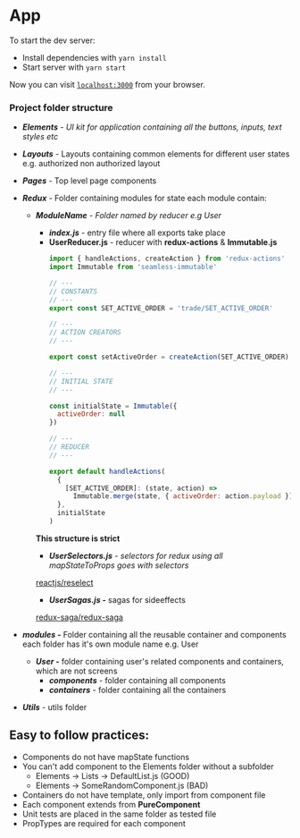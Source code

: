 # App

To start the dev server:

  * Install dependencies with `yarn install`
  * Start server with `yarn start` 

Now you can visit [`localhost:3000`](http://localhost:3000) from your browser.

### Project folder structure

- ***Elements** - UI kit for application containing all the buttons, inputs, text styles etc*

- ***Layouts*** - Layouts containing common elements for different user states e.g. authorized non authorized layout

- ***Pages** -* Top level page components


- ***Redux** -* Folder containing modules for state each module contain:
    - ***ModuleName** -  Folder named by reducer e.g User*
        - ***index.js*** - entry file where all exports take place
        - **UserReducer.js** - reducer with **redux-actions** & **Immutable.js**
            ```javascript
            import { handleActions, createAction } from 'redux-actions'
            import Immutable from 'seamless-immutable'
            
            // --- 
            // CONSTANTS
            // ---
            export const SET_ACTIVE_ORDER = 'trade/SET_ACTIVE_ORDER'
            
            // ---
            // ACTION CREATORS
            // ---
            
            export const setActiveOrder = createAction(SET_ACTIVE_ORDER)
            
            // ---
            // INITIAL STATE
            // ---
            
            const initialState = Immutable({
              activeOrder: null
            })
            
            // ---
            // REDUCER
            // ---
            
            export default handleActions(
              {
                [SET_ACTIVE_ORDER]: (state, action) =>
                  Immutable.merge(state, { activeOrder: action.payload })
              },
              initialState
            )
            ```

        **This structure is strict**

        - ***UserSelectors.js** - selectors for redux using all mapStateToProps goes with selectors*

        [reactjs/reselect](https://github.com/reactjs/reselect)

        - ***UserSagas.js -*** sagas for sideeffects

        [redux-saga/redux-saga](https://github.com/redux-saga/redux-saga)

- ***modules -*** Folder containing all the reusable container and components each folder has it's own module name e.g. User
    - ***User -*** folder containing user's related components and containers, which are not screens
        - ***components*** - folder containing all components
        - ***containers*** - folder containing all the containers
- ***Utils*** - utils folder

## Easy to follow practices:

- Components do not have mapState functions
- You can't add component to the Elements folder without a subfolder
    - Elements → Lists → DefaultList.js (GOOD)
    - Elements → SomeRandomComponent.js (BAD)
- Containers do not have template, only import from component file
- Each component extends from **PureComponent**
- Unit tests are placed in the same folder as tested file
- PropTypes are required for each component
